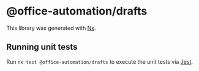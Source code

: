 # @office-automation/drafts

This library was generated with [Nx](https://nx.dev).

## Running unit tests

Run `nx test @office-automation/drafts` to execute the unit tests via [Jest](https://jestjs.io).
